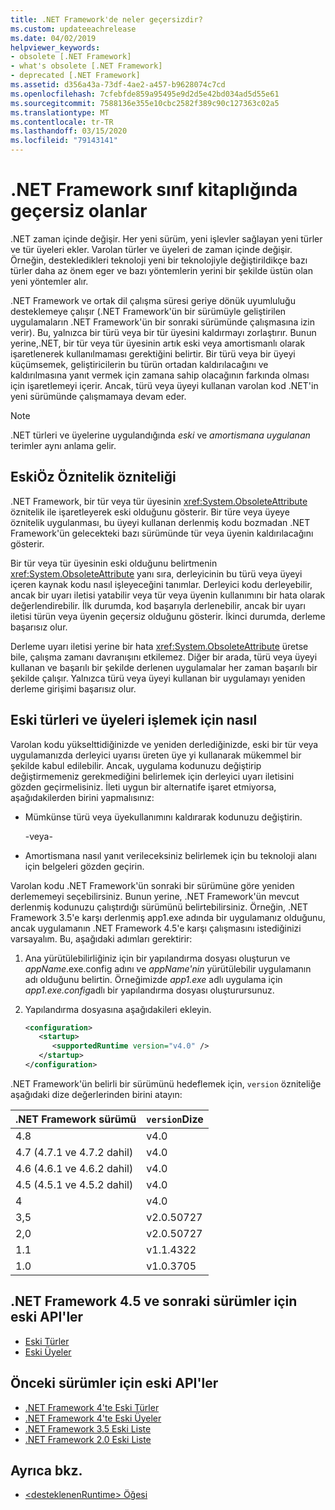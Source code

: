 ```yaml
---
title: .NET Framework'de neler geçersizdir?
ms.custom: updateeachrelease
ms.date: 04/02/2019
helpviewer_keywords:
- obsolete [.NET Framework]
- what's obsolete [.NET Framework]
- deprecated [.NET Framework]
ms.assetid: d356a43a-73df-4ae2-a457-b9628074c7cd
ms.openlocfilehash: 7cfebfde859a95495e9d2d5e42bd034ad5d55e61
ms.sourcegitcommit: 7588136e355e10cbc2582f389c90c127363c02a5
ms.translationtype: MT
ms.contentlocale: tr-TR
ms.lasthandoff: 03/15/2020
ms.locfileid: "79143141"
---
```

# <a name="whats-obsolete-in-the-net-framework-class-library"></a>.NET Framework sınıf kitaplığında geçersiz olanlar

.NET zaman içinde değişir. Her yeni sürüm, yeni işlevler sağlayan yeni türler ve tür üyeleri ekler. Varolan türler ve üyeleri de zaman içinde değişir. Örneğin, destekledikleri teknoloji yeni bir teknolojiyle değiştirildikçe bazı türler daha az önem eger ve bazı yöntemlerin yerini bir şekilde üstün olan yeni yöntemler alır.

.NET Framework ve ortak dil çalışma süresi geriye dönük uyumluluğu desteklemeye çalışır (.NET Framework'ün bir sürümüyle geliştirilen uygulamaların .NET Framework'ün bir sonraki sürümünde çalışmasına izin verir). Bu, yalnızca bir türü veya bir tür üyesini kaldırmayı zorlaştırır. Bunun yerine,.NET, bir tür veya tür üyesinin artık eski veya amortismanlı olarak işaretlenerek kullanılmaması gerektiğini belirtir. Bir türü veya bir üyeyi küçümsemek, geliştiricilerin bu türün ortadan kaldırılacağını ve kaldırılmasına yanıt vermek için zamana sahip olacağının farkında olması için işaretlemeyi içerir. Ancak, türü veya üyeyi kullanan varolan kod .NET'in yeni sürümünde çalışmamaya devam eder.

> [!NOTE]
> .NET türleri ve üyelerine uygulandığında *eski* ve *amortismana uygulanan* terimler aynı anlama gelir.

## <a name="the-obsoleteattribute-attribute"></a>EskiÖz Öznitelik özniteliği

.NET Framework, bir tür veya tür üyesinin <xref:System.ObsoleteAttribute> öznitelik ile işaretleyerek eski olduğunu gösterir. Bir türe veya üyeye öznitelik uygulanması, bu üyeyi kullanan derlenmiş kodu bozmadan .NET Framework'ün gelecekteki bazı sürümünde tür veya üyenin kaldırılacağını gösterir.

Bir tür veya tür üyesinin eski olduğunu belirtmenin <xref:System.ObsoleteAttribute> yanı sıra, derleyicinin bu türü veya üyeyi içeren kaynak kodu nasıl işleyeceğini tanımlar. Derleyici kodu derleyebilir, ancak bir uyarı iletisi yatabilir veya tür veya üyenin kullanımını bir hata olarak değerlendirebilir. İlk durumda, kod başarıyla derlenebilir, ancak bir uyarı iletisi türün veya üyenin geçersiz olduğunu gösterir. İkinci durumda, derleme başarısız olur.

Derleme uyarı iletisi yerine bir hata <xref:System.ObsoleteAttribute> üretse bile, çalışma zamanı davranışını etkilemez. Diğer bir arada, türü veya üyeyi kullanan ve başarılı bir şekilde derlenen uygulamalar her zaman başarılı bir şekilde çalışır. Yalnızca türü veya üyeyi kullanan bir uygulamayı yeniden derleme girişimi başarısız olur.

## <a name="how-to-handle-obsolete-types-and-members"></a>Eski türleri ve üyeleri işlemek için nasıl

Varolan kodu yükselttidiğinizde ve yeniden derlediğinizde, eski bir tür veya uygulamanızda derleyici uyarısı üreten üye yi kullanarak mükemmel bir şekilde kabul edilebilir. Ancak, uygulama kodunuzu değiştirip değiştirmemeniz gerekmediğini belirlemek için derleyici uyarı iletisini gözden geçirmelisiniz. İleti uygun bir alternatife işaret etmiyorsa, aşağıdakilerden birini yapmalısınız:

- Mümkünse türü veya üyekullanımını kaldırarak kodunuzu değiştirin.

     -veya-

- Amortismana nasıl yanıt verileceksiniz belirlemek için bu teknoloji alanı için belgeleri gözden geçirin.

Varolan kodu .NET Framework'ün sonraki bir sürümüne göre yeniden derlememeyi seçebilirsiniz. Bunun yerine, .NET Framework'ün mevcut derlenmiş kodunuzu çalıştırdığı sürümünü belirtebilirsiniz. Örneğin, .NET Framework 3.5'e karşı derlenmiş app1.exe adında bir uygulamanız olduğunu, ancak uygulamanın .NET Framework 4.5'e karşı çalışmasını istediğinizi varsayalım. Bu, aşağıdaki adımları gerektirir:

1. Ana yürütülebilirliğiniz için bir yapılandırma dosyası oluşturun ve *appName*.exe.config adını ve *appName'nin* yürütülebilir uygulamanın adı olduğunu belirtin. Örneğimizde *app1.exe* adlı uygulama için *app1.exe.config*adlı bir yapılandırma dosyası oluşturursunuz.

2. Yapılandırma dosyasına aşağıdakileri ekleyin.

    ```xml
    <configuration>
       <startup>
          <supportedRuntime version="v4.0" />
       </startup>
    </configuration>
    ```

.NET Framework'ün belirli bir sürümünü hedeflemek için, `version` özniteliğe aşağıdaki dize değerlerinden birini atayın:

|.NET Framework sürümü|`version`Dize|
|-|-|
|4.8|v4.0|
|4.7 (4.7.1 ve 4.7.2 dahil)|v4.0|
|4.6 (4.6.1 ve 4.6.2 dahil)|v4.0|
|4.5 (4.5.1 ve 4.5.2 dahil)|v4.0|
|4|v4.0|
|3,5|v2.0.50727|
|2,0|v2.0.50727|
|1.1|v1.1.4322|
|1.0|v1.0.3705|

## <a name="obsolete-apis-for-net-framework-45-and-later-versions"></a>.NET Framework 4.5 ve sonraki sürümler için eski API'ler

- [Eski Türler](obsolete-types.md)
- [Eski Üyeler](obsolete-members.md)

## <a name="obsolete-apis-for-previous-versions"></a>Önceki sürümler için eski API'ler

- [.NET Framework 4'te Eski Türler](https://docs.microsoft.com/previous-versions/dotnet/netframework-4.0/ee461503(v=vs.100))
- [.NET Framework 4'te Eski Üyeler](https://docs.microsoft.com/previous-versions/dotnet/netframework-4.0/ee471421(v=vs.100))
- [.NET Framework 3.5 Eski Liste](https://docs.microsoft.com/previous-versions/cc835481(v=msdn.10))
- [.NET Framework 2.0 Eski Liste](https://docs.microsoft.com/previous-versions/aa497286(v=msdn.10))

## <a name="see-also"></a>Ayrıca bkz.

- [\<desteklenenRuntime> Öğesi](../configure-apps/file-schema/startup/supportedruntime-element.md)
